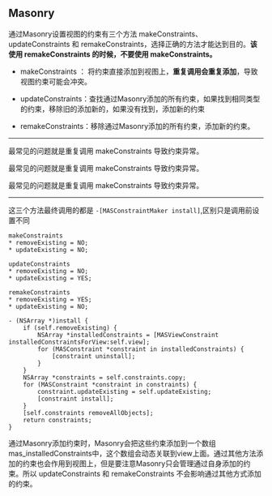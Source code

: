 ## Masonry

通过Masonry设置视图的约束有三个方法 makeConstraints、updateConstraints 和 remakeConstraints，选择正确的方法才能达到目的。**该使用 remakeConstraints 的时候，不要使用 makeConstraints。**

* makeConstraints ： 将约束直接添加到视图上，**重复调用会重复添加**，导致视图约束可能会冲突。

* updateConstraints：查找通过Masonry添加的所有约束，如果找到相同类型的约束，移除旧的添加新的，如果没有找到，添加新的约束

* remakeConstraints：移除通过Masonry添加的所有约束，添加新的约束。

  

-----------

最常见的问题就是重复调用 makeConstraints 导致约束异常。

最常见的问题就是重复调用 makeConstraints 导致约束异常。

最常见的问题就是重复调用 makeConstraints 导致约束异常。

------------



这三个方法最终调用的都是 `-[MASConstraintMaker install]`,区别只是调用前设置不同

```
makeConstraints
* removeExisting = NO;
* updateExisting = NO;

updateConstraints
* removeExisting = NO;
* updateExisting = YES;

remakeConstraints
* removeExisting = YES;
* updateExisting = NO;
```

```
- (NSArray *)install {
    if (self.removeExisting) {
        NSArray *installedConstraints = [MASViewConstraint installedConstraintsForView:self.view];
        for (MASConstraint *constraint in installedConstraints) {
            [constraint uninstall];
        }
    }
    NSArray *constraints = self.constraints.copy;
    for (MASConstraint *constraint in constraints) {
        constraint.updateExisting = self.updateExisting;
        [constraint install];
    }
    [self.constraints removeAllObjects];
    return constraints;
}
```

通过Masonry添加约束时，Masonry会把这些约束添加到一个数组mas_installedConstraints中，这个数组会动态关联到view上面。通过其他方法添加的约束也会作用到视图上，但是要注意Masonry只会管理通过自身添加的约束。所以 updateConstraints 和 remakeConstraints 不会影响通过其他方式添加的约束。









